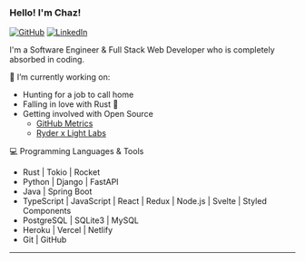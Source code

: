 ### Hello! I'm Chaz!

[![GitHub](https://img.shields.io/badge/-Github-000?style=flat&logo=Github&logoColor=white)](https://github.com/chazkiker2)
[![LinkedIn](https://img.shields.io/badge/-LinkedIn-blue?style=flat&logo=Linkedin&logoColor=white)](https://www.linkedin.com/in/chaz-kiker/)

I'm a Software Engineer & Full Stack Web Developer who is completely absorbed in coding.

<!--
I just recently graduated from <a href="https://lambdaschool.com/">Lambda School</a>
-->

🌱 I’m currently working on:
 - Hunting for a job to call home 
 - Falling in love with Rust 🦀
 - Getting involved with Open Source
   - [GitHub Metrics](https://github.com/optopodi/optopodi)
   - [Ryder x Light Labs](https://github.com/Light-Labs) 
     <!--
     — See our [Github Org](https://github.com/Light-Labs)\
     Ryder is an evolving open-source ecosystem revolving around a modern cryptocurrency hardware wallet that protects each user's digital identity and cryptocurrencies
     -->
  
<!-- Gathering some open-source health style metrics about Github projects to monitor open-source communities -->

:computer: Programming Languages & Tools

- Rust | Tokio | Rocket
- Python | Django | FastAPI
- Java | Spring Boot
- TypeScript | JavaScript | React | Redux | Node.js | Svelte | Styled Components
- PostgreSQL | SQLite3 | MySQL
- Heroku | Vercel | Netlify
- Git | GitHub

---

